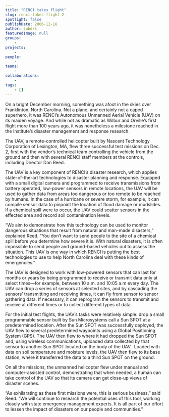 ```yaml
---
title: "RENCI takes flight"
slug: renci-takes-flight-2
spotlight: false
publishDate: 2006-12-18
author: subers
featuredImage: null
groups:
    - 
projects:
    - 
people:
    - 
teams: 
    - 
collaborations:
    - 
tags:
    - []
---
```

On a bright December morning, something was afoot in the skies over Franklinton, North Carolina. Not a plane, and certainly not a caped superhero, it was RENCI’s Autonomous <a>Unmanned Aerial Vehicle (UAV)</a> on its maiden voyage. And while not as dramatic as Wilbur and Orville’s first flight more than 100 years ago, it was nonetheless a milestone reached in the Institute’s disaster management and response research. <!--more-->

The UAV, a remote-controlled helicopter built by Nascent Technology Corporation of Lexington, MA, flew three successful test missions on Dec. 2, first with the vendor’s technical team controlling the vehicle from the ground and then with several RENCI staff members at the controls, including Director Dan Reed.

The UAV is a key component of RENCI’s disaster research, which applies state-of-the-art technologies to disaster planning and response. Equipped with a small digital camera and programmed to receive transmissions from battery operated, low-power sensors in remote locations, the UAV will be used to gather data from areas too dangerous or too remote to be reached by humans. In the case of a hurricane or severe storm, for example, it can compile sensor data to pinpoint the location of flood damage or mudslides. If a chemical spill were to occur, the UAV could scatter sensors in the effected area and record soil contamination levels.

“We aim to demonstrate how this technology can be used to monitor dangerous situations that result from natural and man-made disasters,” explained Reed. “You don’t want to send people to the site of a chemical spill before you determine how severe it is. With natural disasters, it is often impossible to send people and ground-based vehicles out to assess the situation. This UAV is one way in which RENCI is putting the best technologies to use to help North Carolina deal with these kinds of emergencies.”

The UAV is designed to work with low-powered sensors that can last for months or years by being programmed to receive or transmit data only at select times—for example, between 10 a.m. and 10:05 a.m every day. The UAV can drop a series of sensors at selected sites, and by cascading the sensors’ transmitting and receiving times, it can fly from sensor to sensor gathering data. If necessary, it can reprogram the sensors to transmit and receive at different times or to collect different types of data.

For the initial test flights, the UAV’s tasks were relatively simple: drop a small programmable sensor built by Sun Microsystems call a Sun SPOT at a predetermined location. After the Sun SPOT was successfully deployed, the UAV flew to several predetermined waypoints using a Global Positioning System (GPS). The UAV then flew to where it had dropped the Sun SPOT and, using wireless communications, uploaded data collected by that sensor to another Sun SPOT located on the body of the UAV.  Loaded with data on soil temperature and moisture levels, the UAV then flew to its base station, where it transferred the data to a third Sun SPOT on the ground.

On all the missions, the unmanned helicopter flew under manual and computer-assisted control, demonstrating that when needed, a human can take control of the UAV so that its camera can get close-up views of disaster scenes.

“As exhilarating as these first missions were, this is serious business,” said Reed. “We will continue to research the potential uses of this tool, working closely with state emergency management experts. It is all part of our effort to lessen the impact of disasters on our people and communities.”
